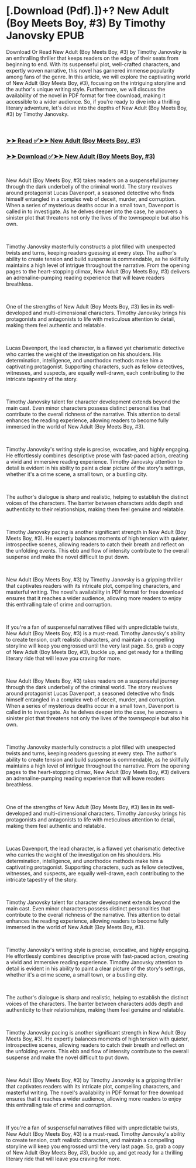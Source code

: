 # [.Download (Pdf).])+? New Adult (Boy Meets Boy, #3) By Timothy Janovsky EPUB

<p>Download Or Read New Adult (Boy Meets Boy, #3) by Timothy Janovsky is an enthralling thriller that keeps readers on the edge of their seats from beginning to end. With its suspenseful plot, well-crafted characters, and expertly woven narrative, this novel has garnered immense popularity among fans of the genre. In this article, we will explore the captivating world of New Adult (Boy Meets Boy, #3), focusing on the intriguing storyline and the author's unique writing style. Furthermore, we will discuss the availability of the novel in PDF format for free download, making it accessible to a wider audience. So, if you're ready to dive into a thrilling literary adventure, let's delve into the depths of New Adult (Boy Meets Boy, #3) by Timothy Janovsky.</p>
<p>&nbsp;</p>

### [➤➤ Read ✅➤➤ New Adult (Boy Meets Boy, #3)](https://thehelpfulbooks.blogspot.com/id/62928977)

### [➤➤ Download ✅➤➤ New Adult (Boy Meets Boy, #3)](https://thehelpfulbooks.blogspot.com/id/62928977)

<p>&nbsp;</p>
<p>New Adult (Boy Meets Boy, #3) takes readers on a suspenseful journey through the dark underbelly of the criminal world. The story revolves around protagonist Lucas Davenport, a seasoned detective who finds himself entangled in a complex web of deceit, murder, and corruption. When a series of mysterious deaths occur in a small town, Davenport is called in to investigate. As he delves deeper into the case, he uncovers a sinister plot that threatens not only the lives of the townspeople but also his own.</p>
<p>&nbsp;</p>
<p>Timothy Janovsky masterfully constructs a plot filled with unexpected twists and turns, keeping readers guessing at every step. The author's ability to create tension and build suspense is commendable, as he skillfully maintains a high level of intrigue throughout the narrative. From the opening pages to the heart-stopping climax, New Adult (Boy Meets Boy, #3) delivers an adrenaline-pumping reading experience that will leave readers breathless.</p>
<p>&nbsp;</p>
<p>One of the strengths of New Adult (Boy Meets Boy, #3) lies in its well-developed and multi-dimensional characters. Timothy Janovsky brings his protagonists and antagonists to life with meticulous attention to detail, making them feel authentic and relatable.</p>
<p>&nbsp;</p>
<p>Lucas Davenport, the lead character, is a flawed yet charismatic detective who carries the weight of the investigation on his shoulders. His determination, intelligence, and unorthodox methods make him a captivating protagonist. Supporting characters, such as fellow detectives, witnesses, and suspects, are equally well-drawn, each contributing to the intricate tapestry of the story.</p>
<p>&nbsp;</p>
<p>Timothy Janovsky talent for character development extends beyond the main cast. Even minor characters possess distinct personalities that contribute to the overall richness of the narrative. This attention to detail enhances the reading experience, allowing readers to become fully immersed in the world of New Adult (Boy Meets Boy, #3).</p>
<p>&nbsp;</p>
<p>Timothy Janovsky's writing style is precise, evocative, and highly engaging. He effortlessly combines descriptive prose with fast-paced action, creating a vivid and immersive reading experience. Timothy Janovsky attention to detail is evident in his ability to paint a clear picture of the story's settings, whether it's a crime scene, a small town, or a bustling city.</p>
<p>&nbsp;</p>
<p>The author's dialogue is sharp and realistic, helping to establish the distinct voices of the characters. The banter between characters adds depth and authenticity to their relationships, making them feel genuine and relatable.</p>
<p>&nbsp;</p>
<p>Timothy Janovsky pacing is another significant strength in New Adult (Boy Meets Boy, #3). He expertly balances moments of high tension with quieter, introspective scenes, allowing readers to catch their breath and reflect on the unfolding events. This ebb and flow of intensity contribute to the overall suspense and make the novel difficult to put down.</p>
<p>&nbsp;</p>
<p>New Adult (Boy Meets Boy, #3) by Timothy Janovsky is a gripping thriller that captivates readers with its intricate plot, compelling characters, and masterful writing. The novel's availability in PDF format for free download ensures that it reaches a wider audience, allowing more readers to enjoy this enthralling tale of crime and corruption.</p>
<p>&nbsp;</p>
<p>If you're a fan of suspenseful narratives filled with unpredictable twists, New Adult (Boy Meets Boy, #3) is a must-read. Timothy Janovsky's ability to create tension, craft realistic characters, and maintain a compelling storyline will keep you engrossed until the very last page. So, grab a copy of New Adult (Boy Meets Boy, #3), buckle up, and get ready for a thrilling literary ride that will leave you craving for more.</p>
<p>&nbsp;</p>
<p>New Adult (Boy Meets Boy, #3) takes readers on a suspenseful journey through the dark underbelly of the criminal world. The story revolves around protagonist Lucas Davenport, a seasoned detective who finds himself entangled in a complex web of deceit, murder, and corruption. When a series of mysterious deaths occur in a small town, Davenport is called in to investigate. As he delves deeper into the case, he uncovers a sinister plot that threatens not only the lives of the townspeople but also his own.</p>
<p>&nbsp;</p>
<p>Timothy Janovsky masterfully constructs a plot filled with unexpected twists and turns, keeping readers guessing at every step. The author's ability to create tension and build suspense is commendable, as he skillfully maintains a high level of intrigue throughout the narrative. From the opening pages to the heart-stopping climax, New Adult (Boy Meets Boy, #3) delivers an adrenaline-pumping reading experience that will leave readers breathless.</p>
<p>&nbsp;</p>
<p>One of the strengths of New Adult (Boy Meets Boy, #3) lies in its well-developed and multi-dimensional characters. Timothy Janovsky brings his protagonists and antagonists to life with meticulous attention to detail, making them feel authentic and relatable.</p>
<p>&nbsp;</p>
<p>Lucas Davenport, the lead character, is a flawed yet charismatic detective who carries the weight of the investigation on his shoulders. His determination, intelligence, and unorthodox methods make him a captivating protagonist. Supporting characters, such as fellow detectives, witnesses, and suspects, are equally well-drawn, each contributing to the intricate tapestry of the story.</p>
<p>&nbsp;</p>
<p>Timothy Janovsky talent for character development extends beyond the main cast. Even minor characters possess distinct personalities that contribute to the overall richness of the narrative. This attention to detail enhances the reading experience, allowing readers to become fully immersed in the world of New Adult (Boy Meets Boy, #3).</p>
<p>&nbsp;</p>
<p>Timothy Janovsky's writing style is precise, evocative, and highly engaging. He effortlessly combines descriptive prose with fast-paced action, creating a vivid and immersive reading experience. Timothy Janovsky attention to detail is evident in his ability to paint a clear picture of the story's settings, whether it's a crime scene, a small town, or a bustling city.</p>
<p>&nbsp;</p>
<p>The author's dialogue is sharp and realistic, helping to establish the distinct voices of the characters. The banter between characters adds depth and authenticity to their relationships, making them feel genuine and relatable.</p>
<p>&nbsp;</p>
<p>Timothy Janovsky pacing is another significant strength in New Adult (Boy Meets Boy, #3). He expertly balances moments of high tension with quieter, introspective scenes, allowing readers to catch their breath and reflect on the unfolding events. This ebb and flow of intensity contribute to the overall suspense and make the novel difficult to put down.</p>
<p>&nbsp;</p>
<p>New Adult (Boy Meets Boy, #3) by Timothy Janovsky is a gripping thriller that captivates readers with its intricate plot, compelling characters, and masterful writing. The novel's availability in PDF format for free download ensures that it reaches a wider audience, allowing more readers to enjoy this enthralling tale of crime and corruption.</p>
<p>&nbsp;</p>
<p>If you're a fan of suspenseful narratives filled with unpredictable twists, New Adult (Boy Meets Boy, #3) is a must-read. Timothy Janovsky's ability to create tension, craft realistic characters, and maintain a compelling storyline will keep you engrossed until the very last page. So, grab a copy of New Adult (Boy Meets Boy, #3), buckle up, and get ready for a thrilling literary ride that will leave you craving for more.</p>
<p>&nbsp;</p>
